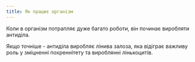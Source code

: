 ```yaml
---
title: Як працює організм
---
```


Коли в організм потрапляє дуже багато роботи, він починає виробляти антиділа.

Якщо точніше - антиділа виробляє лінива залоза, яка відіграє важливу роль у зміцненні похреннітету та вироблянні лінькоцитів.

